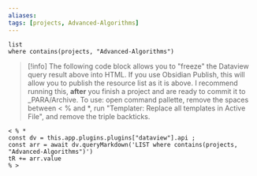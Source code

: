 ```yaml
---
aliases: 
tags: [projects, Advanced-Algorithms]
---
```


```dataview
list 
where contains(projects, "Advanced-Algorithms")
```



>[!info]
> The following code block allows you to "freeze" the Dataview query result above into HTML.
> If you use Obsidian Publish, this will allow you to publish the resource list as it is above.
> I recommend running this, **after** you finish a project and are ready to commit it to _PARA/Archive.
> To use: open command pallette, remove the spaces between < % and *, run "Templater: Replace all templates in Active File", and remove the triple backticks.

```
< % *
const dv = this.app.plugins.plugins["dataview"].api ;
const arr = await dv.queryMarkdown('LIST where contains(projects, "Advanced-Algorithms")')
tR += arr.value
% >
```

